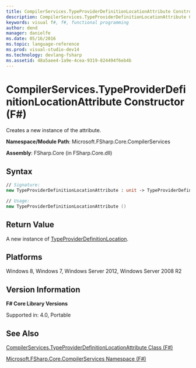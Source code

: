 ```yaml
---
title: CompilerServices.TypeProviderDefinitionLocationAttribute Constructor (F#)
description: CompilerServices.TypeProviderDefinitionLocationAttribute Constructor (F#)
keywords: visual f#, f#, functional programming
author: dend
manager: danielfe
ms.date: 05/16/2016
ms.topic: language-reference
ms.prod: visual-studio-dev14
ms.technology: devlang-fsharp
ms.assetid: 48a5aee4-1a9e-4cea-9319-824494f6eb4b 
---
```


# CompilerServices.TypeProviderDefinitionLocationAttribute Constructor (F#)

Creates a new instance of the attribute.

**Namespace/Module Path**: Microsoft.FSharp.Core.CompilerServices

**Assembly**: FSharp.Core (in FSharp.Core.dll)


## Syntax

```fsharp
// Signature:
new TypeProviderDefinitionLocationAttribute : unit -> TypeProviderDefinitionLocationAttribute

// Usage:
new TypeProviderDefinitionLocationAttribute ()
```

## Return Value
A new instance of [TypeProviderDefinitionLocation](https://msdn.microsoft.com/library/ca51668f-8f81-43b5-95d7-aeeeb342ffc7).

## Platforms
Windows 8, Windows 7, Windows Server 2012, Windows Server 2008 R2


## Version Information
**F# Core Library Versions**

Supported in: 4.0, Portable

## See Also
[CompilerServices.TypeProviderDefinitionLocationAttribute Class &#40;F&#35;&#41;](CompilerServices.TypeProviderDefinitionLocationAttribute-Class-%5BFSharp%5D.md)

[Microsoft.FSharp.Core.CompilerServices Namespace &#40;F&#35;&#41;](Microsoft.FSharp.Core.CompilerServices-Namespace-%5BFSharp%5D.md)